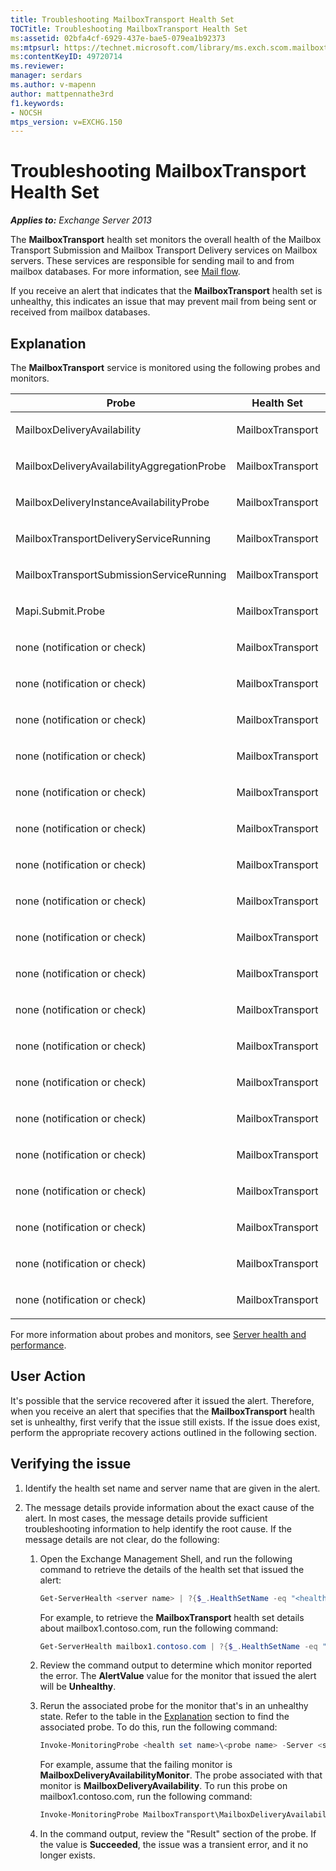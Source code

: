 ```yaml
---
title: Troubleshooting MailboxTransport Health Set
TOCTitle: Troubleshooting MailboxTransport Health Set
ms:assetid: 02bfa4cf-6929-437e-bae5-079ea1b92373
ms:mtpsurl: https://technet.microsoft.com/library/ms.exch.scom.mailboxtransport(v=EXCHG.150)
ms:contentKeyID: 49720714
ms.reviewer: 
manager: serdars
ms.author: v-mapenn
author: mattpennathe3rd
f1.keywords:
- NOCSH
mtps_version: v=EXCHG.150
---
```


# Troubleshooting MailboxTransport Health Set

_**Applies to:** Exchange Server 2013_

The **MailboxTransport** health set monitors the overall health of the Mailbox Transport Submission and Mailbox Transport Delivery services on Mailbox servers. These services are responsible for sending mail to and from mailbox databases. For more information, see [Mail flow](https://technet.microsoft.com/library/aa996349\(v=exchg.150\)).

If you receive an alert that indicates that the **MailboxTransport** health set is unhealthy, this indicates an issue that may prevent mail from being sent or received from mailbox databases.

## Explanation

The **MailboxTransport** service is monitored using the following probes and monitors.

<table>
<colgroup>
<col style="width: 33%" />
<col style="width: 33%" />
<col style="width: 33%" />
</colgroup>
<thead>
<tr class="header">
<th>Probe</th>
<th>Health Set</th>
<th>Associated Monitors</th>
</tr>
</thead>
<tbody>
<tr class="odd">
<td><p>MailboxDeliveryAvailability</p></td>
<td><p>MailboxTransport</p></td>
<td><p>MailboxDeliveryAvailabilityMonitor</p></td>
</tr>
<tr class="even">
<td><p>MailboxDeliveryAvailabilityAggregationProbe</p></td>
<td><p>MailboxTransport</p></td>
<td><p>MailboxDeliveryAvailabilityAggregationMonitor</p></td>
</tr>
<tr class="odd">
<td><p>MailboxDeliveryInstanceAvailabilityProbe</p></td>
<td><p>MailboxTransport</p></td>
<td><p>MailboxDeliveryInstanceAvailabilityMonitor</p></td>
</tr>
<tr class="even">
<td><p>MailboxTransportDeliveryServiceRunning</p></td>
<td><p>MailboxTransport</p></td>
<td><p>MailboxTransportDeliveryServiceRunningMonitor</p></td>
</tr>
<tr class="odd">
<td><p>MailboxTransportSubmissionServiceRunning</p></td>
<td><p>MailboxTransport</p></td>
<td><p>MailboxTransportSubmissionServiceRunningMonitor</p></td>
</tr>
<tr class="even">
<td><p>Mapi.Submit.Probe</p></td>
<td><p>MailboxTransport</p></td>
<td><p>Mapi.Submit.Monitor</p></td>
</tr>
<tr class="odd">
<td><p>none (notification or check)</p></td>
<td><p>MailboxTransport</p></td>
<td><p>CrashEvent.msexchangedelivery</p></td>
</tr>
<tr class="even">
<td><p>none (notification or check)</p></td>
<td><p>MailboxTransport</p></td>
<td><p>CrashEvent.msexchangesubmission</p></td>
</tr>
<tr class="odd">
<td><p>none (notification or check)</p></td>
<td><p>MailboxTransport</p></td>
<td><p>DeliveryBackpressureSustainedTimeMonitor</p></td>
</tr>
<tr class="even">
<td><p>none (notification or check)</p></td>
<td><p>MailboxTransport</p></td>
<td><p>DeliveryInterceptorStoreDriverAgentPctPermFailedMonitor</p></td>
</tr>
<tr class="odd">
<td><p>none (notification or check)</p></td>
<td><p>MailboxTransport</p></td>
<td><p>MailboxTransportUserQuarantineMonitor</p></td>
</tr>
<tr class="even">
<td><p>none (notification or check)</p></td>
<td><p>MailboxTransport</p></td>
<td><p>MBTSubmissionInterceptorSubmissionAgentMonitor</p></td>
</tr>
<tr class="odd">
<td><p>none (notification or check)</p></td>
<td><p>MailboxTransport</p></td>
<td><p>MSExchangeAsstAvgEventProcessingTimeSubmissionMonitor50</p></td>
</tr>
<tr class="even">
<td><p>none (notification or check)</p></td>
<td><p>MailboxTransport</p></td>
<td><p>MSExchangeAsstAvgEventProcessingTimeSubmissionMonitor70</p></td>
</tr>
<tr class="odd">
<td><p>none (notification or check)</p></td>
<td><p>MailboxTransport</p></td>
<td><p>PrivateWorkingSetError.msexchangedelivery</p></td>
</tr>
<tr class="even">
<td><p>none (notification or check)</p></td>
<td><p>MailboxTransport</p></td>
<td><p>PrivateWorkingSetError.msexchangesubmission</p></td>
</tr>
<tr class="odd">
<td><p>none (notification or check)</p></td>
<td><p>MailboxTransport</p></td>
<td><p>PrivateWorkingSetWarning.msexchangedelivery</p></td>
</tr>
<tr class="even">
<td><p>none (notification or check)</p></td>
<td><p>MailboxTransport</p></td>
<td><p>PrivateWorkingSetWarning.msexchangesubmission</p></td>
</tr>
<tr class="odd">
<td><p>none (notification or check)</p></td>
<td><p>MailboxTransport</p></td>
<td><p>ProcessProcessorTimeError.msexchangedelivery</p></td>
</tr>
<tr class="even">
<td><p>none (notification or check)</p></td>
<td><p>MailboxTransport</p></td>
<td><p>ProcessProcessorTimeError.msexchangesubmission</p></td>
</tr>
<tr class="odd">
<td><p>none (notification or check)</p></td>
<td><p>MailboxTransport</p></td>
<td><p>ProcessProcessorTimeWarning.msexchangedelivery</p></td>
</tr>
<tr class="even">
<td><p>none (notification or check)</p></td>
<td><p>MailboxTransport</p></td>
<td><p>ProcessProcessorTimeWarning.msexchangesubmission</p></td>
</tr>
<tr class="odd">
<td><p>none (notification or check)</p></td>
<td><p>MailboxTransport</p></td>
<td><p>SubmissionBackpressureSustainedTimeMonitor</p></td>
</tr>
<tr class="even">
<td><p>none (notification or check)</p></td>
<td><p>MailboxTransport</p></td>
<td><p>SubmissionInterceptorSubmissionAgentPctPermFailedMonitor</p></td>
</tr>
<tr class="odd">
<td><p>none (notification or check)</p></td>
<td><p>MailboxTransport</p></td>
<td><p>TransportDeliveryFailuresDeliveryStoreDriver560Monitor</p></td>
</tr>
</tbody>
</table>

For more information about probes and monitors, see [Server health and performance](https://technet.microsoft.com/library/jj150551\(v=exchg.150\)).

## User Action

It's possible that the service recovered after it issued the alert. Therefore, when you receive an alert that specifies that the **MailboxTransport** health set is unhealthy, first verify that the issue still exists. If the issue does exist, perform the appropriate recovery actions outlined in the following section.

## Verifying the issue

1. Identify the health set name and server name that are given in the alert.

2. The message details provide information about the exact cause of the alert. In most cases, the message details provide sufficient troubleshooting information to help identify the root cause. If the message details are not clear, do the following:

   1. Open the Exchange Management Shell, and run the following command to retrieve the details of the health set that issued the alert:

      ```powershell
      Get-ServerHealth <server name> | ?{$_.HealthSetName -eq "<health set name>"}
      ```

      For example, to retrieve the **MailboxTransport** health set details about mailbox1.contoso.com, run the following command:

      ```powershell
      Get-ServerHealth mailbox1.contoso.com | ?{$_.HealthSetName -eq "MailboxTransport"}
      ```

   2. Review the command output to determine which monitor reported the error. The **AlertValue** value for the monitor that issued the alert will be **Unhealthy**.

   3. Rerun the associated probe for the monitor that's in an unhealthy state. Refer to the table in the [Explanation](troubleshooting-activesync-health-set.md) section to find the associated probe. To do this, run the following command:

      ```powershell
      Invoke-MonitoringProbe <health set name>\<probe name> -Server <server name> | Format-List
      ```

      For example, assume that the failing monitor is **MailboxDeliveryAvailabilityMonitor**. The probe associated with that monitor is **MailboxDeliveryAvailability**. To run this probe on mailbox1.contoso.com, run the following command:

      ```powershell
      Invoke-MonitoringProbe MailboxTransport\MailboxDeliveryAvailabilityMonitor -Server mailbox1.contoso.com | Format-List
      ```

   4. In the command output, review the "Result" section of the probe. If the value is **Succeeded**, the issue was a transient error, and it no longer exists.
